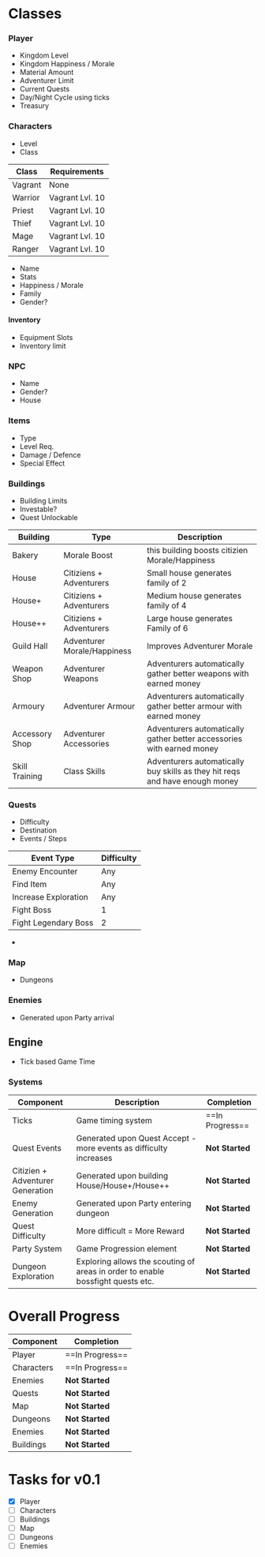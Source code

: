 ﻿# Classes

### Player
- Kingdom Level
- Kingdom Happiness / Morale
- Material Amount
- Adventurer Limit
- Current Quests
- Day/Night Cycle using ticks
- Treasury


### Characters
- Level
- Class

| Class | Requirements |
|-------|--------------|
| Vagrant | None |
| Warrior | Vagrant Lvl. 10 |
| Priest | Vagrant Lvl. 10 |
| Thief | Vagrant Lvl. 10 |
| Mage | Vagrant Lvl. 10 |
| Ranger | Vagrant Lvl. 10 |

- Name
- Stats
- Happiness / Morale
- Family
- Gender?

#### Inventory
- Equipment Slots
- Inventory limit


### NPC
- Name
- Gender?
- House

### Items
- Type
- Level Req.
- Damage / Defence
- Special Effect

### Buildings

- Building Limits
- Investable?
- Quest Unlockable

| Building | Type | Description |
|----------|------|-------------|
| Bakery | Morale Boost | this building boosts citizien Morale/Happiness |
| House | Citiziens + Adventurers | Small house generates family of 2 |
| House+ | Citiziens + Adventurers | Medium house generates family of 4 |
| House++ | Citiziens + Adventurers | Large house generates Family of 6|
| Guild Hall | Adventurer Morale/Happiness | Improves Adventurer Morale |
| Weapon Shop | Adventurer Weapons | Adventurers automatically gather better weapons with earned money |
| Armoury | Adventurer Armour | Adventurers automatically gather better armour with earned money |
| Accessory Shop | Adventurer Accessories | Adventurers automatically gather better accessories with earned money |
| Skill Training | Class Skills | Adventurers automatically buy skills as they hit reqs and have enough money |

### Quests
 - Difficulty 
 - Destination
 - Events / Steps

 | Event Type | Difficulty |
 |------------|------------|
 | Enemy Encounter | Any |
 | Find Item | Any |
 | Increase Exploration | Any |
 | Fight Boss | 1 |
 | Fight Legendary Boss | 2 |
 


 - 


### Map
- Dungeons


### Enemies
- Generated upon Party arrival

## Engine

- Tick based Game Time

### Systems
| Component | Description | Completion |
|-----------|--------------|-----------|
| Ticks | Game timing system | ==In Progress== |
| Quest Events | Generated upon Quest Accept - more events as difficulty increases | **Not Started** |
| Citizien + Adventurer Generation | Generated upon building House/House+/House++ | **Not Started** |
| Enemy Generation | Generated upon Party entering dungeon | **Not Started** |
| Quest Difficulty | More difficult = More Reward | **Not Started** |
| Party System | Game Progression element | **Not Started** |
| Dungeon Exploration | Exploring allows the scouting of areas in order to enable bossfight quests etc. | **Not Started** |

# Overall Progress

| Component | Completion |
|-----------|------------|
| Player | ==In Progress== |
| Characters | ==In Progress== |
| Enemies | **Not Started** |
| Quests | **Not Started** |
| Map | **Not Started** |
| Dungeons | **Not Started** |
| Enemies | **Not Started** |
| Buildings | **Not Started** |


# Tasks for v0.1
- [x] Player
- [ ] Characters
- [ ] Buildings
- [ ] Map
- [ ] Dungeons
- [ ] Enemies